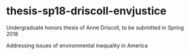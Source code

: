 # thesis-sp18-driscoll-envjustice
Undergraduate honors thesis of Anne Driscoll, to be submitted in Spring 2018

Addressing issues of environmental inequality in America